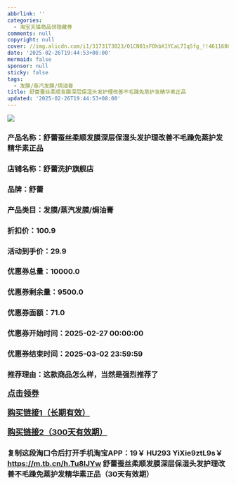 ```yaml
---
abbrlink: ''
categories:
  - 淘宝天猫商品领隐藏券
comments: null
copyright: null
cover: //img.alicdn.com/i1/3173173023/O1CN01sFOhbX1YCaL7IqSfg_!!4611686018427381535-0-item_pic.jpg
date: '2025-02-26T19:44:53+08:00'
mermaid: false
sponsor: null
sticky: false
tags:
  - 发膜/蒸汽发膜/焗油膏
title: 舒蕾蚕丝柔顺发膜深层保湿头发护理改善不毛躁免蒸护发精华素正品
updated: '2025-02-26T19:44:53+08:00'
--- 
```


![](//img.alicdn.com/i1/3173173023/O1CN01sFOhbX1YCaL7IqSfg_!!4611686018427381535-0-item_pic.jpg)

### 产品名称：舒蕾蚕丝柔顺发膜深层保湿头发护理改善不毛躁免蒸护发精华素正品
### 店铺名称：舒蕾洗护旗舰店
### 品牌：舒蕾
### 产品类目：发膜/蒸汽发膜/焗油膏
### 折扣价：100.9
### 活动到手价：29.9
### 优惠券总量：10000.0
### 优惠券剩余量：9500.0
### 优惠券面额：71.0
### 优惠券开始时间：2025-02-27 00:00:00	
### 优惠券结束时间：2025-03-02 23:59:59	
### 推荐理由：这款商品怎么样，当然是强烈推荐了

<p style="font-size: 18px; font-weight: bold;">
  <a href="https://uland.taobao.com/coupon/edetail?e=3TZqkL8ji9ClhHvvyUNXZfh8CuWt5YH5OVuOuRD5gLJMmdsrkidbOWBzzpT26idJLy90IZ1O%2BIQa3hsY9B%2F3PMpxlWaFyET7au7nj2wZ2yoKhNCs15IfaRqlKavb8y%2BM2mwCY5fS7rVrTdT7cgXf6jgYSYpxmYtMmW8MANQNN4dGK7FTSL1b62sLw6HqmIR9GoI7iNaxzM7fnAuWoV806PNfXInjPDC2dIIJ3uNXh6i%2FQvo9IsQr0Jn%2F69y19sy6DIdjawiQc38GQASttHIRqQL%2F0aEU%2Fj6oio4QQtMtDtaxgqjXx065vgAJmiQFKRst9pILCoZ%2B%2FH9%2BOHfs5nLQGA%3D%3D&traceId=21665f9817407225954674899d132c&union_lens=lensId%3AOPT%401740722612%40213122a3_0dbb_1954b272ae9_a768%4001%40eyJmbG9vcklkIjo3MzM1NH0ie" target="_blank">点击领券</a>
</p>
<p style="font-size: 18px; font-weight: bold;">
  <a href="https://s.click.taobao.com/t?e=m%3D2%26s%3D2i7XvUmDH3Fw4vFB6t2Z2ueEDrYVVa64K7Vc7tFgwiHjf2vlNIV67kyLuerTQxoG6EFRCN7EKmz3ID%2FV1RqsF4wnCJeELi4I%2FIEn%2BS1IjHAB0ghlTd7WlZVm%2FOAUUFw71qrpxiwMoCNxc1AtbZGVS9rAdeqWLUCiZ8RSCaD2yuQLZMqoQW%2BfuKGzo1lVxIioINqxBcpB44JdL4u9qMBCJI8Dfpek8Z2HTPO2%2BMPgcr85gNiwGA%2FbXK%2FFiAY4vHxUozvQCWI2PAlyfsBFZDqhxXSFvSTZM%2B%2F4A13NwUW6D5ttfpZ0P15qSzht9gfnjPOsDJbuZDCrHt4%3D" target="_blank">购买链接1（长期有效）</a>
</p>
<p style="font-size: 18px; font-weight: bold;">
  <a href="https://s.click.taobao.com/bWULRYs" target="_blank">购买链接2（300天有效期）</a>
</p>

### 复制这段淘口令后打开手机淘宝APP：19￥ HU293 YiXie9ztL9s￥ https://m.tb.cn/h.Tu8IJYw  舒蕾蚕丝柔顺发膜深层保湿头发护理改善不毛躁免蒸护发精华素正品（30天有效期）
